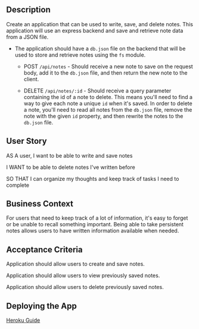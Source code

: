 ## Description

Create an application that can be used to write, save, and delete notes. This application will use an express backend and save and retrieve note data from a JSON file.

* The application should have a `db.json` file on the backend that will be used to store and retrieve notes using the `fs` module.

  
  * POST `/api/notes` - Should receive a new note to save on the request body, add it to the `db.json` file, and then return the new note to the client.


   
  * DELETE `/api/notes/:id` - Should receive a query parameter containing the id of a note to delete. This means you'll need to find a way to give each note a unique `id` when it's saved. In order to delete a note, you'll need to read all notes from the `db.json` file, remove the note with the given `id` property, and then rewrite the notes to the `db.json` file.

## User Story

AS A user, I want to be able to write and save notes

I WANT to be able to delete notes I've written before

SO THAT I can organize my thoughts and keep track of tasks I need to complete

## Business Context

For users that need to keep track of a lot of information, it's easy to forget or be unable to recall something important. Being able to take persistent notes allows users to have written information available when needed.

## Acceptance Criteria

Application should allow users to create and save notes.

Application should allow users to view previously saved notes.

Application should allow users to delete previously saved notes.

## Deploying the App

[Heroku Guide](../04-Supplemental/HerokuGuide.md)




